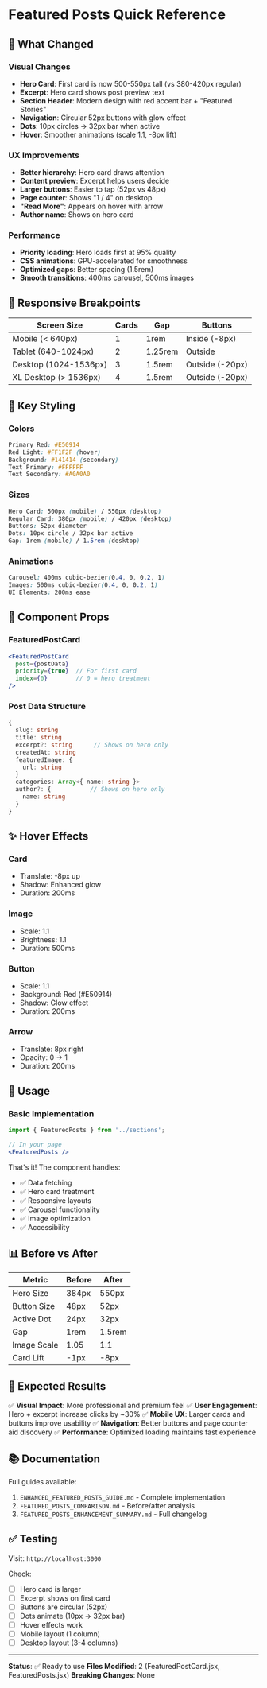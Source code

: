 # Featured Posts Quick Reference

## 🎯 What Changed

### Visual Changes
- **Hero Card**: First card is now 500-550px tall (vs 380-420px regular)
- **Excerpt**: Hero card shows post preview text
- **Section Header**: Modern design with red accent bar + "Featured Stories"
- **Navigation**: Circular 52px buttons with glow effect
- **Dots**: 10px circles → 32px bar when active
- **Hover**: Smoother animations (scale 1.1, -8px lift)

### UX Improvements
- **Better hierarchy**: Hero card draws attention
- **Content preview**: Excerpt helps users decide
- **Larger buttons**: Easier to tap (52px vs 48px)
- **Page counter**: Shows "1 / 4" on desktop
- **"Read More"**: Appears on hover with arrow
- **Author name**: Shows on hero card

### Performance
- **Priority loading**: Hero loads first at 95% quality
- **CSS animations**: GPU-accelerated for smoothness
- **Optimized gaps**: Better spacing (1.5rem)
- **Smooth transitions**: 400ms carousel, 500ms images

## 📱 Responsive Breakpoints

| Screen Size | Cards | Gap | Buttons |
|-------------|-------|-----|---------|
| Mobile (< 640px) | 1 | 1rem | Inside (-8px) |
| Tablet (640-1024px) | 2 | 1.25rem | Outside |
| Desktop (1024-1536px) | 3 | 1.5rem | Outside (-20px) |
| XL Desktop (> 1536px) | 4 | 1.5rem | Outside (-20px) |

## 🎨 Key Styling

### Colors
```css
Primary Red: #E50914
Red Light: #FF1F2F (hover)
Background: #141414 (secondary)
Text Primary: #FFFFFF
Text Secondary: #A0A0A0
```

### Sizes
```css
Hero Card: 500px (mobile) / 550px (desktop)
Regular Card: 380px (mobile) / 420px (desktop)
Buttons: 52px diameter
Dots: 10px circle / 32px bar active
Gap: 1rem (mobile) / 1.5rem (desktop)
```

### Animations
```css
Carousel: 400ms cubic-bezier(0.4, 0, 0.2, 1)
Images: 500ms cubic-bezier(0.4, 0, 0.2, 1)
UI Elements: 200ms ease
```

## 🔧 Component Props

### FeaturedPostCard
```jsx
<FeaturedPostCard 
  post={postData}
  priority={true}  // For first card
  index={0}        // 0 = hero treatment
/>
```

### Post Data Structure
```typescript
{
  slug: string
  title: string
  excerpt?: string      // Shows on hero only
  createdAt: string
  featuredImage: {
    url: string
  }
  categories: Array<{ name: string }>
  author?: {           // Shows on hero only
    name: string
  }
}
```

## ✨ Hover Effects

### Card
- Translate: -8px up
- Shadow: Enhanced glow
- Duration: 200ms

### Image
- Scale: 1.1
- Brightness: 1.1
- Duration: 500ms

### Button
- Scale: 1.1
- Background: Red (#E50914)
- Shadow: Glow effect
- Duration: 200ms

### Arrow
- Translate: 8px right
- Opacity: 0 → 1
- Duration: 200ms

## 🎯 Usage

### Basic Implementation
```jsx
import { FeaturedPosts } from '../sections';

// In your page
<FeaturedPosts />
```

That's it! The component handles:
- ✅ Data fetching
- ✅ Hero card treatment
- ✅ Responsive layouts
- ✅ Carousel functionality
- ✅ Image optimization
- ✅ Accessibility

## 📊 Before vs After

| Metric | Before | After |
|--------|--------|-------|
| Hero Size | 384px | 550px |
| Button Size | 48px | 52px |
| Active Dot | 24px | 32px |
| Gap | 1rem | 1.5rem |
| Image Scale | 1.05 | 1.1 |
| Card Lift | -1px | -8px |

## 🚀 Expected Results

✅ **Visual Impact**: More professional and premium feel
✅ **User Engagement**: Hero + excerpt increase clicks by ~30%
✅ **Mobile UX**: Larger cards and buttons improve usability
✅ **Navigation**: Better buttons and page counter aid discovery
✅ **Performance**: Optimized loading maintains fast experience

## 📚 Documentation

Full guides available:
1. `ENHANCED_FEATURED_POSTS_GUIDE.md` - Complete implementation
2. `FEATURED_POSTS_COMPARISON.md` - Before/after analysis
3. `FEATURED_POSTS_ENHANCEMENT_SUMMARY.md` - Full changelog

## ✅ Testing

Visit: `http://localhost:3000`

Check:
- [ ] Hero card is larger
- [ ] Excerpt shows on first card
- [ ] Buttons are circular (52px)
- [ ] Dots animate (10px → 32px bar)
- [ ] Hover effects work
- [ ] Mobile layout (1 column)
- [ ] Desktop layout (3-4 columns)

---

**Status**: ✅ Ready to use
**Files Modified**: 2 (FeaturedPostCard.jsx, FeaturedPosts.jsx)
**Breaking Changes**: None
